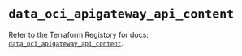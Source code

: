 # `data_oci_apigateway_api_content`

Refer to the Terraform Registory for docs: [`data_oci_apigateway_api_content`](https://registry.terraform.io/providers/oracle/oci/6.18.0/docs/data-sources/apigateway_api_content).
